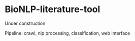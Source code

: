 # BioNLP-literature-tool

Under construction 

Pipeline: crawl, nlp processing, classification, web interface 
